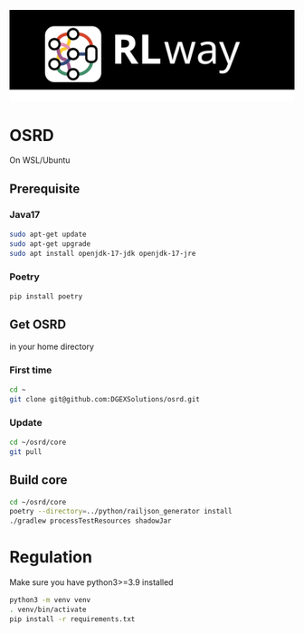 ![Logo](rlway.svg)

# OSRD

On WSL/Ubuntu

## Prerequisite

### Java17

```bash
sudo apt-get update
sudo apt-get upgrade
sudo apt install openjdk-17-jdk openjdk-17-jre
```

### Poetry

```bash
pip install poetry
```

## Get OSRD

in your home directory

### First time

```bash
cd ~
git clone git@github.com:DGEXSolutions/osrd.git
```

### Update

```bash
cd ~/osrd/core
git pull
```

## Build core

```bash
cd ~/osrd/core
poetry --directory=../python/railjson_generator install
./gradlew processTestResources shadowJar
```

# Regulation

Make sure you have python3>=3.9 installed

```bash
python3 -m venv venv
. venv/bin/activate
pip install -r requirements.txt
```

##
